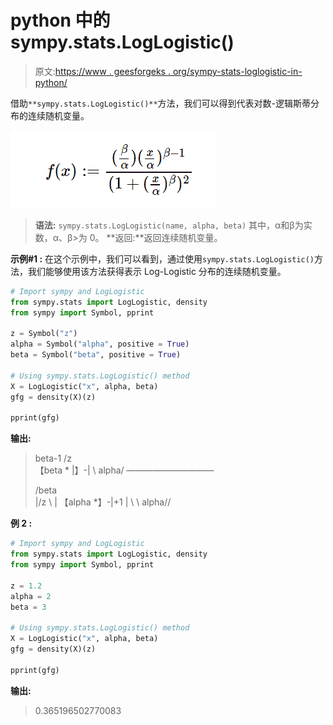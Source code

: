 # python 中的 sympy.stats.LogLogistic()

> 原文:[https://www . geesforgeks . org/sympy-stats-loglogistic-in-python/](https://www.geeksforgeeks.org/sympy-stats-loglogistic-in-python/)

借助`**sympy.stats.LogLogistic()**`方法，我们可以得到代表对数-逻辑斯蒂分布的连续随机变量。

![](img/9772ed93a03634128b64bca2f73d5d68.png)

> **语法:** `sympy.stats.LogLogistic(name, alpha, beta)`
> 其中，α和β为实数，α、β>为 0。
> **返回:**返回连续随机变量。

**示例#1 :**
在这个示例中，我们可以看到，通过使用`sympy.stats.LogLogistic()`方法，我们能够使用该方法获得表示 Log-Logistic 分布的连续随机变量。

```py
# Import sympy and LogLogistic
from sympy.stats import LogLogistic, density
from sympy import Symbol, pprint

z = Symbol("z")
alpha = Symbol("alpha", positive = True)
beta = Symbol("beta", positive = True)

# Using sympy.stats.LogLogistic() method
X = LogLogistic("x", alpha, beta)
gfg = density(X)(z)

pprint(gfg)
```

**输出:**

> beta-1
> /z \
> 【beta * |】-|
> \ alpha/
> ——————————
> 
> /beta \
> |/z \ |
> 【alpha *】-|+1 |
> \ \ alpha//

**例 2 :**

```py
# Import sympy and LogLogistic
from sympy.stats import LogLogistic, density
from sympy import Symbol, pprint

z = 1.2
alpha = 2
beta = 3

# Using sympy.stats.LogLogistic() method
X = LogLogistic("x", alpha, beta)
gfg = density(X)(z)

pprint(gfg)
```

**输出:**

> 0.365196502770083